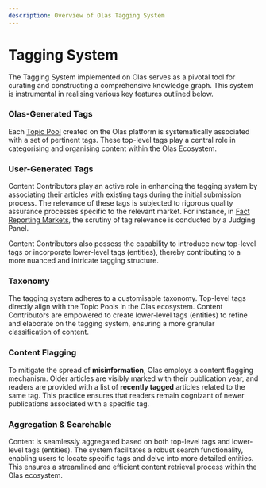 ```yaml
---
description: Overview of Olas Tagging System
---
```


# Tagging System

The Tagging System implemented on Olas serves as a pivotal tool for curating and constructing a comprehensive knowledge graph. This system is instrumental in realising various key features outlined below.

### Olas-Generated Tags

Each [Topic Pool](broken-reference) created on the Olas platform is systematically associated with a set of pertinent tags. These top-level tags play a central role in categorising and organising content within the Olas Ecosystem.

### User-Generated Tags

Content Contributors play an active role in enhancing the tagging system by associating their articles with existing tags during the initial submission process. The relevance of these tags is subjected to rigorous quality assurance processes specific to the relevant market. For instance, in [Fact Reporting Markets](broken-reference), the scrutiny of tag relevance is conducted by a Judging Panel.

Content Contributors also possess the capability to introduce new top-level tags or incorporate lower-level tags (entities), thereby contributing to a more nuanced and intricate tagging structure.

### **Taxonomy**

The tagging system adheres to a customisable taxonomy. Top-level tags directly align with the Topic Pools in the Olas ecosystem. Content Contributors are empowered to create lower-level tags (entities) to refine and elaborate on the tagging system, ensuring a more granular classification of content.

### Content Flagging

To mitigate the spread of **misinformation**, Olas employs a content flagging mechanism. Older articles are visibly marked with their publication year, and readers are provided with a list of **recently tagged** articles related to the same tag. This practice ensures that readers remain cognizant of newer publications associated with a specific tag.

### Aggregation & Searchable

Content is seamlessly aggregated based on both top-level tags and lower-level tags (entities). The system facilitates a robust search functionality, enabling users to locate specific tags and delve into more detailed entities. This ensures a streamlined and efficient content retrieval process within the Olas ecosystem.

